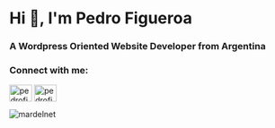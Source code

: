 <h1 align="left">Hi 👋, I'm Pedro Figueroa</h1>
<h3 align="left">A Wordpress Oriented Website Developer from Argentina</h3>

<h3 align="left">Connect with me:</h3>
<p align="left">
<a href="https://linkedin.com/in/pedrofigueroa1989" target="blank"><img align="center" src="https://cdn.jsdelivr.net/npm/simple-icons@3.0.1/icons/linkedin.svg" alt="pedrofigueroa1989" height="30" width="40" /></a>
<a href="https://www.behance.net/pedrofigueroa" target="blank"><img align="center" src="https://cdn.jsdelivr.net/npm/simple-icons@3.0.1/icons/behance.svg" alt="pedrofigueroa" height="30" width="40" /></a>
</p>

<p><img align="center" src="https://github-readme-stats.vercel.app/api/top-langs?username=mardelnet&show_icons=true&locale=en&layout=compact" alt="mardelnet" /></p>
